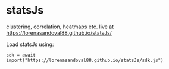 # statsJs

clustering, correlation, heatmaps etc. 
live at https://lorenasandoval88.github.io/statsJs/

Load statsJs using:

`sdk = await import("https://lorenasandoval88.github.io/statsJs/sdk.js")`
